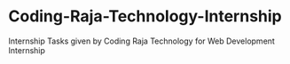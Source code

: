 # Coding-Raja-Technology-Internship
Internship Tasks given by Coding Raja Technology for Web Development Internship
